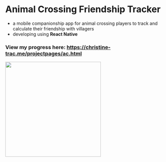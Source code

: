 # Animal Crossing Friendship Tracker
- a mobile companionship app for animal crossing players to track and calculate their friendship with villagers
- developing using **React Native**

### View my progress here: https://christine-trac.me/projectpages/ac.html

<img src="https://christine-trac.me/projectpages/ac.gif" width="300">
